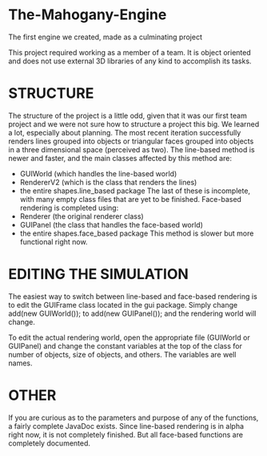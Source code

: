 The-Mahogany-Engine
===================

The first engine we created, made as a culminating project

This project required working as a member of a team. It is object oriented and does not use external 3D libraries of any kind to accomplish its tasks. 

STRUCTURE
===================
The structure of the project is a little odd, given that it was our first team project and we were not sure how to structure a project this big. We learned a lot, especially about planning. 
The most recent iteration successfully renders lines grouped into objects or triangular faces grouped into objects in a three dimensional space (perceived as two). The line-based method is newer and faster, and the main classes affected by this method are:
-  GUIWorld (which handles the line-based world)
-  RendererV2 (which is the class that renders the lines)
-  the entire shapes.line_based package
The last of these is incomplete, with many empty class files that are yet to be finished. 
Face-based rendering is completed using:
-  Renderer (the original renderer class)
-  GUIPanel (the class that handles the face-based world)
- the entire shapes.face_based package
This method is slower but more functional right now.

EDITING THE SIMULATION
====================
The easiest way to switch between line-based and face-based rendering is to edit the GUIFrame class located in the gui package. Simply change
add(new GUIWorld()); 
to 
add(new GUIPanel()); 
and the rendering world will change. 

To edit the actual rendering world, open the appropriate file (GUIWorld or GUIPanel) and change the constant variables at the top of the class for number of objects, size of objects, and others. The variables are well names. 

OTHER
=====================
If you are curious as to the parameters and purpose of any of the functions, a fairly complete JavaDoc exists. Since line-based rendering is in alpha right now, it is not completely finished. But all face-based functions are completely documented. 
